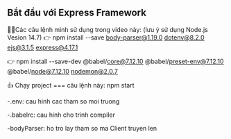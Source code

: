 ## Bắt đầu với Express Framework

🐱‍🏍Các câu lệnh mình sử dụng trong video này: (lưu ý sử dụng Node.js Vesion 14.7)
👉 npm install --save body-parser@1.19.0 dotenv@8.2.0 ejs@3.1.5 express@4.17.1

👉 npm install --save-dev @babel/core@7.12.10 @babel/preset-env@7.12.10 @babel/node@7.12.10 nodemon@2.0.7

👍 Chạy project === câu lệnh này: npm start

-.env: cau hinh cac tham so moi truong

-.babelrc: cau hinh cho trinh compiler

-bodyParser: ho tro lay tham so ma Client truyen len
